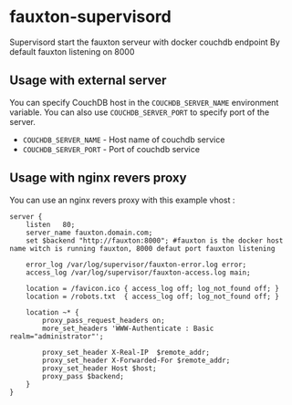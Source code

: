 # fauxton-supervisord

Supervisord start the fauxton serveur with docker couchdb endpoint
By default fauxton listening on 8000

## Usage with external server

You can specify CouchDB host in the `COUCHDB_SERVER_NAME` environment variable. You can also
use `COUCHDB_SERVER_PORT` to specify port of the server.

* ``COUCHDB_SERVER_NAME`` - Host name of couchdb service
* ``COUCHDB_SERVER_PORT`` - Port of couchdb service

## Usage with nginx revers proxy

You can use an nginx revers proxy with this example vhost :

```
server {
    listen   80;
    server_name fauxton.domain.com;
    set $backend "http://fauxton:8000"; #fauxton is the docker host name witch is running fauxton, 8000 defaut port fauxton listening

    error_log /var/log/supervisor/fauxton-error.log error;
    access_log /var/log/supervisor/fauxton-access.log main;

    location = /favicon.ico { access_log off; log_not_found off; }
    location = /robots.txt  { access_log off; log_not_found off; }

    location ~* {
        proxy_pass_request_headers on;
        more_set_headers 'WWW-Authenticate : Basic realm="administrator"';

        proxy_set_header X-Real-IP  $remote_addr;
        proxy_set_header X-Forwarded-For $remote_addr;
        proxy_set_header Host $host;
        proxy_pass $backend;
    }
}
```